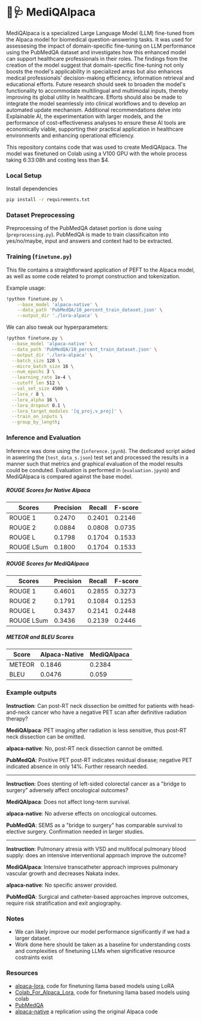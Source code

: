 # 🦙🩺 MediQAlpaca

MediQAlpaca is a specialized Large Language Model (LLM) fine-tuned from the Alpaca model for biomedical question-answering tasks. It was used for assessesing the impact of domain-specific fine-tuning on LLM performance using the PubMedQA dataset and investigates how this enhanced model can support healthcare professionals in their roles. The findings from the creation of the model suggest that domain-specific fine-tuning not only boosts the model's applicability in specialized areas but also enhances medical professionals' decision-making efficiency, information retrieval and educational efforts. Future research should seek to broaden the model's functionality to accommodate multilingual and multimodal inputs, thereby improving its global utility in healthcare. Efforts should also be made to integrate the model seamlessly into clinical workflows and to develop an automated update mechanism. Additional recommendations delve into Explainable AI, the experimentation with larger models, and the performance of cost-effectiveness analyses to ensure these AI tools are economically viable, supporting their practical application in healthcare environments and enhancing operational efficiency.

This repository contains code that was used to create MediQAlpaca. The model was finetuned on Colab using a V100 GPU with the whole process taking 6:33:08h and costing less than $4.


### Local Setup

Install dependencies

   ```bash
   pip install -r requirements.txt
   ```

### Dataset Preprocessing

Preprocessing of the PubMedQA dataset portion is done using (`preprocessing.py`).
PubMedQA is made to train classificaiton into yes/no/maybe, input and answers and context had to be extracted.


### Training (`finetune.py`)

This file contains a straightforward application of PEFT to the Alpaca model, 
as well as some code related to prompt construction and tokenization.

Example usage:

```bash
!python finetune.py \
    --base_model 'alpaca-native' \
    --data_path 'PubMedQA/10_percent_train_dataset.json' \
    --output_dir './lora-alpaca' \
```

We can also tweak our hyperparameters:

  ```bash
!python finetune.py \
    --base_model 'alpaca-native' \
    --data_path 'PubMedQA/10_percent_train_dataset.json' \
    --output_dir './lora-alpaca' \
    --batch_size 128 \
    --micro_batch_size 16 \
    --num_epochs 3 \
    --learning_rate 1e-4 \
    --cutoff_len 512 \
    --val_set_size 4500 \
    --lora_r 8 \
    --lora_alpha 16 \
    --lora_dropout 0.1 \
    --lora_target_modules '[q_proj,v_proj]' \
    --train_on_inputs \
    --group_by_length;
   ```


### Inference and Evaluation

Inference was done using the (`inference.jpynb`). 
The dedicated script aided in aswering the (`test_data_s.json`) test set and processed the results in a manner such that metrics and graphical evaluation of the model results could be conduted.
Evaluation is performed in (`evaluation.jpynb`) and MediQAlpaca is compared against the base model.

##### ROUGE Scores for Native Alpaca

| Scores    | Precision | Recall  | F-score |
|-----------|-----------|---------|---------|
| ROUGE 1   | 0.2470    | 0.2401  | 0.2146  |
| ROUGE 2   | 0.0884    | 0.0808  | 0.0735  |
| ROUGE L   | 0.1798    | 0.1704  | 0.1533  |
| ROUGE LSum| 0.1800    | 0.1704  | 0.1533  |

##### ROUGE Scores for MediQAlpaca

| Scores    | Precision | Recall  | F-score |
|-----------|-----------|---------|---------|
| ROUGE 1   | 0.4601    | 0.2855  | 0.3273  |
| ROUGE 2   | 0.1791    | 0.1084  | 0.1253  |
| ROUGE L   | 0.3437    | 0.2141  | 0.2448  |
| ROUGE LSum| 0.3436    | 0.2139  | 0.2446  |

##### METEOR and BLEU Scores

| Score  | Alpaca-Native | MediQAlpaca |
|--------|---------------|-------------|
| METEOR | 0.1846        | 0.2384      |
| BLEU   | 0.0476        | 0.059       |

### Example outputs

**Instruction**: Can post-RT neck dissection be omitted for patients with head-and-neck cancer who have a negative PET scan after definitive radiation therapy?

**MediQAlpaca**: PET imaging after radiation is less sensitive, thus post-RT neck dissection can be omitted.

**alpaca-native**: No, post-RT neck dissection cannot be omitted.

**PubMedQA**: Positive PET post-RT indicates residual disease; negative PET indicated absence in only 14\%. Further research needed.

---

**Instruction**: Does stenting of left-sided colorectal cancer as a "bridge to surgery" adversely affect oncological outcomes?

**MediQAlpaca**: Does not affect long-term survival.

**alpaca-native**: No adverse effects on oncological outcomes.

**PubMedQA**: SEMS as a "bridge to surgery" has comparable survival to elective surgery. Confirmation needed in larger studies.

---

**Instruction**: Pulmonary atresia with VSD and multifocal pulmonary blood supply: does an intensive interventional approach improve the outcome?

**MediQAlpaca**: Intensive transcatheter approach improves pulmonary vascular growth and decreases Nakata index.

**alpaca-native**: No specific answer provided.

**PubMedQA**: Surgical and catheter-based approaches improve outcomes, require risk stratification and exit angiography.


### Notes

- We can likely improve our model performance significantly if we had a larger dataset.
- Work done here should be taken as a baseline for understanding costs and complexities of finetuning LLMs when significative resource costraints exist

### Resources

- [alpaca-lora](https://github.com/tloen/alpaca-lora), code for finetuning llama based models using LoRA
- [Colab_For_Alpaca_Lora](https://github.com/TianyiPeng/Colab_for_Alpaca_Lora), code for finetuning llama based models using colab
- [PubMedQA](https://github.com/pubmedqa/pubmedqa)
- [alpaca-native](<https://huggingface.co/chavinlo/alpaca-native>) a replication using the original Alpaca code


